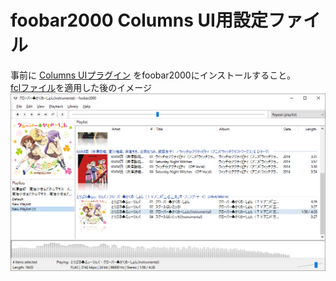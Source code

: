 # foobar2000 Columns UI用設定ファイル
事前に [Columns UIプラグイン](https://yuo.be/columns_ui) をfoobar2000にインストールすること。  
[fclファイル](segfo.fcl)を適用した後のイメージ
![fcl_apply](image.png)